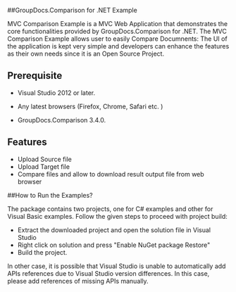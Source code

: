 ##GroupDocs.Comparison for .NET Example

MVC Comparison Example is a MVC Web  Application that demonstrates the core functionalities provided by GroupDocs.Comparison for .NET.
The MVC Comparison Example allows user to easily Compare Documnents: 
The UI of the application is kept very simple and developers can enhance the features as their own needs since it is an 
Open Source Project.



## Prerequisite

+ Visual Studio 2012 or later.


+ Any latest browsers (Firefox, Chrome, Safari etc. )

+ GroupDocs.Comparison 3.4.0.



## Features 



+ Upload Source file
+ Upload Target file
+ Compare files and allow to download result output file from web browser



##How to Run the Examples?

The package contains two projects, one for C# examples and other for Visual Basic examples. Follow the given steps to proceed with project build:

* Extract the downloaded project and open the solution file in Visual Studio
* Right click on solution and press "Enable NuGet package Restore"
* Build the project.

In other case, it is possible that Visual Studio is unable to automatically add APIs references due to Visual Studio version differences. In this case, please add references of missing APIs manually.
